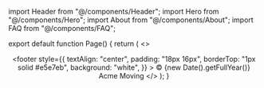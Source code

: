 import Header from "@/components/Header";
import Hero from "@/components/Hero";
import About from "@/components/About";
import FAQ from "@/components/FAQ";

export default function Page() {
  return (
    <>
      <Header />
      <Hero />
      <About />
      <FAQ />
      <footer
        style={{
          textAlign: "center",
          padding: "18px 16px",
          borderTop: "1px solid #e5e7eb",
          background: "white",
        }}
      >
        © {new Date().getFullYear()} Acme Moving
      </footer>
    </>
  );
}
